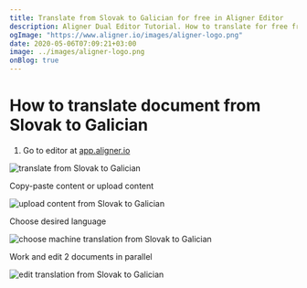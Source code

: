 ```yaml
---
title: Translate from Slovak to Galician for free in Aligner Editor
description: Aligner Dual Editor Tutorial. How to translate for free from Slovak to Galician. Aligner is multilingual document management platform. 
ogImage: "https://www.aligner.io/images/aligner-logo.png"
date: 2020-05-06T07:09:21+03:00
image: ../images/aligner-logo.png
onBlog: true
---
```


# How to translate document from Slovak to Galician

1. Go to editor at [app.aligner.io](https://app.aligner.io "Aligner App web page")

![translate from Slovak to Galician](../aligner-blank-editor.png "translate from Slovak to Galician")

Copy-paste content or upload content

![upload content from Slovak to Galician](../aligner-uploaded-document.png "upload content from Slovak to Galician")

Choose desired language

![choose machine translation from Slovak to Galician](../aligner-language-dropdown.png "choose machine translation from Slovak to Galician")

Work and edit 2 documents in parallel

![edit translation from Slovak to Galician](../aligner-double-sitded-editor.png "edit translation from Slovak to Galician")

